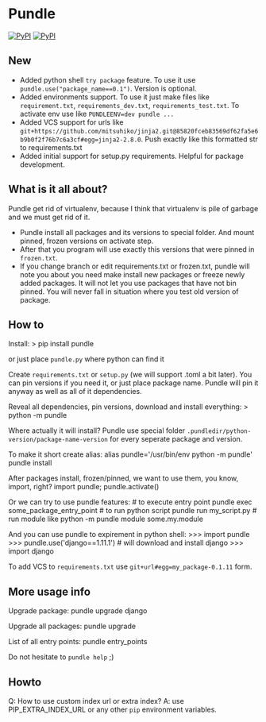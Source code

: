 Pundle
======

[![PyPI](https://img.shields.io/pypi/v/pundle.svg?style=flat-square)](https://pypi.python.org/pypi/pundle)
[![PyPI](https://img.shields.io/pypi/l/pundle.svg?style=flat-square)](https://pypi.python.org/pypi/pundle)

New
---

- Added python shell `try package` feature. To use it use `pundle.use("package_name==0.1")`. Version is optional.
- Added environments support. To use it just make files like `requirement.txt`, `requirements_dev.txt`, `requirements_test.txt`.
  To activate env use like `PUNDLEENV=dev pundle ...`
- Added VCS support for urls like `git+https://github.com/mitsuhiko/jinja2.git@85820fceb83569df62fa5e6b9b0f2f76b7c6a3cf#egg=jinja2-2.8.0`. Push exactly like this formatted str to requirements.txt
- Added initial support for setup.py requirements. Helpful for package development.


What is it all about?
---------------------

Pundle get rid of virtualenv, because I think that virtualenv is pile of garbage
and we must get rid of it.

* Pundle install all packages and its versions to special folder. And mount pinned, frozen
versions on activate step.
* After that you program will use exactly this versions that were pinned in `frozen.txt`.
* If you change branch or edit requirements.txt or frozen.txt, pundle will note you about
you need make install new packages or freeze newly added packages. It will not let you
use packages that have not bin pinned. You will never fall in situation where you test
old version of package.


How to
------

Install:
	> pip install pundle

or just place `pundle.py` where python can find it

Create `requirements.txt` or `setup.py` (we will support .toml a bit later).
You can pin versions if you need it, or just place package name. Pundle will
pin it anyway as well as all of it dependencies.

Reveal all dependencies, pin versions, download and install everything:
	> python -m pundle

Where actually it will install? Pundle use special folder `.pundledir/python-version/package-name-version`
for every seperate package and version.

To make it short create alias:
	alias pundle='/usr/bin/env python -m pundle'
	pundle install

After packages install, frozen/pinned, we want to use them, you know, import, right?
	import pundle; pundle.activate()

Or we can try to use pundle features:
	# to execute entry point
	pundle exec some_package_entry_point
	# to run python script
	pundle run my_script.py
	# run module like python -m
	pundle module some.my.module

And you can use pundle to expirement in python shell:
	>>> import pundle
	>>> pundle.use('django==1.11.1')  # will download and install django
	>>> import django

To add VCS to `requirements.txt` use `git+url#egg=my_package-0.1.11` form.


More usage info
---------------

Upgrade package:
	pundle upgrade django

Upgrade all packages:
	pundle upgrade

List of all entry points:
	pundle entry_points


Do not hesitate to `pundle help` ;)


Howto
-----

Q: How to use custom index url or extra index?
A: use PIP_EXTRA_INDEX_URL or any other `pip` environment variables.
